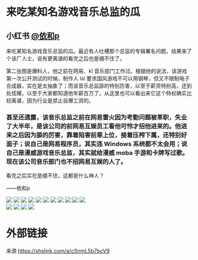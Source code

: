 # 来吃某知名游戏音乐总监的瓜

## 小红书 [@依和p](https://www.xiaohongshu.com/user/profile/620d3b24000000001000775a)

来吃某知名游戏音乐总监的瓜。最近有人吐槽那个总监的专辑署名问题，结果来了个该厂人士，说有更离谱的看完之后也是绷不住了。

第二张图是爆料人，他之前在网易、kl 音乐部门工作过。根据他的说法，该游戏第一次公开测试的时候，制作人 lsl 要求国风游戏不可以用钢琴，但又不限制电子合成器，实在是太抽象了；而该音乐总监舔的特别厉害，以至于薪资特别高，还到处炫耀，以至于大家都知道他年薪百万了。从这里也可以看出来它这个特权确实比较离谱，因为行业是禁止自爆工资的。

### 甚至还透露，该音乐总监之前在网易雷火因为考勤问题被革职，失业了大半年，是该公司的前网易互娱员工看他可怜才招他进来的。他进来之后因为舔的厉害，靠着陷害前辈上位，接着压榨下属，还特别好面子；说自己是网易程序员，其实连 Windows 系统都不太会用；说自己是漫威游戏音乐总监，其实就给漫威 moba 手游和卡牌写过歌。现在该公司音乐部门也不招网易互娱的人了。

看完之后实在是绷不住，这都是什么神人？
	
——依和p

![](https://raw.githubusercontent.com/KugouGames/iming-blog/refs/heads/main/evil-of-kurogames/images/xhs_67f154c30000000009015748/1.jpg)
![](https://raw.githubusercontent.com/KugouGames/iming-blog/refs/heads/main/evil-of-kurogames/images/xhs_67f154c30000000009015748/2.jpg)
![](https://raw.githubusercontent.com/KugouGames/iming-blog/refs/heads/main/evil-of-kurogames/images/xhs_67f154c30000000009015748/3.jpg)
![](https://raw.githubusercontent.com/KugouGames/iming-blog/refs/heads/main/evil-of-kurogames/images/xhs_67f154c30000000009015748/4.jpg)
![](https://raw.githubusercontent.com/KugouGames/iming-blog/refs/heads/main/evil-of-kurogames/images/xhs_67f154c30000000009015748/5.jpg)
![](https://raw.githubusercontent.com/KugouGames/iming-blog/refs/heads/main/evil-of-kurogames/images/xhs_67f154c30000000009015748/6.jpg)
![](https://raw.githubusercontent.com/KugouGames/iming-blog/refs/heads/main/evil-of-kurogames/images/xhs_67f154c30000000009015748/7.jpg)
![](https://raw.githubusercontent.com/KugouGames/iming-blog/refs/heads/main/evil-of-kurogames/images/xhs_67f154c30000000009015748/8.jpg)
![](https://raw.githubusercontent.com/KugouGames/iming-blog/refs/heads/main/evil-of-kurogames/images/xhs_67f154c30000000009015748/9.jpg)
![](https://raw.githubusercontent.com/KugouGames/iming-blog/refs/heads/main/evil-of-kurogames/images/xhs_67f154c30000000009015748/10.jpg)
![](https://raw.githubusercontent.com/KugouGames/iming-blog/refs/heads/main/evil-of-kurogames/images/xhs_67f154c30000000009015748/11.jpg)\
![](https://raw.githubusercontent.com/KugouGames/iming-blog/refs/heads/main/evil-of-kurogames/images/xhs_67f154c30000000009015748/12.jpg)
![](https://raw.githubusercontent.com/KugouGames/iming-blog/refs/heads/main/evil-of-kurogames/images/xhs_67f154c30000000009015748/13.jpg)
![](https://raw.githubusercontent.com/KugouGames/iming-blog/refs/heads/main/evil-of-kurogames/images/xhs_67f154c30000000009015748/14.jpg)
![](https://raw.githubusercontent.com/KugouGames/iming-blog/refs/heads/main/evil-of-kurogames/images/xhs_67f154c30000000009015748/15.jpg)

# 外部链接

来源 https://xhslink.com/a/cSnmL5b7bcV9
